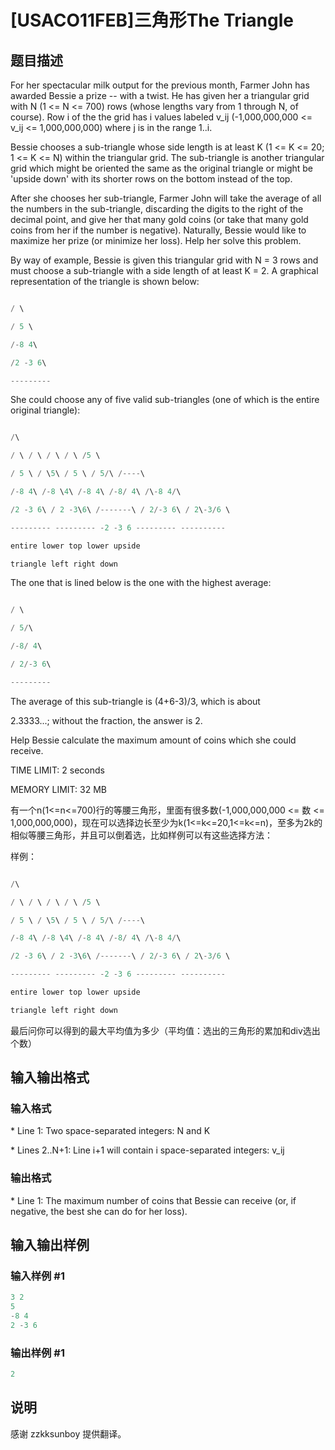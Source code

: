 # [USACO11FEB]三角形The Triangle

## 题目描述

For her spectacular milk output for the previous month, Farmer John has awarded Bessie a prize -- with a twist. He has given her a triangular grid with N (1 <= N <= 700) rows (whose lengths vary from 1 through N, of course). Row i of the the grid has i values labeled v\_ij (-1,000,000,000 <= v\_ij <= 1,000,000,000) where j is in the range 1..i.

Bessie chooses a sub-triangle whose side length is at least K (1 <= K <= 20; 1 <= K <= N) within the triangular grid. The sub-triangle is another triangular grid which might be oriented the same as the original triangle or might be 'upside down' with its shorter rows on the bottom instead of the top.

After she chooses her sub-triangle, Farmer John will take the average of all the numbers in the sub-triangle, discarding the digits to the right of the decimal point, and give her that many gold coins (or take that many gold coins from her if the number is negative). Naturally, Bessie would like to maximize her prize (or minimize her loss). Help her solve this problem.

By way of example, Bessie is given this triangular grid with N = 3 rows and must choose a sub-triangle with a side length of at least K = 2. A graphical representation of the triangle is shown below:

```cpp

/ \

/ 5 \

/-8 4\

/2 -3 6\

---------

```

She could choose any of five valid sub-triangles (one of which is the entire original triangle):

```cpp

/\

/ \ / \ / \ / \ /5 \

/ 5 \ / \5\ / 5 \ / 5/\ /----\

/-8 4\ /-8 \4\ /-8 4\ /-8/ 4\ /\-8 4/\

/2 -3 6\ / 2 -3\6\ /-------\ / 2/-3 6\ / 2\-3/6 \

--------- --------- -2 -3 6 --------- ----------

entire lower top lower upside

triangle left right down

```

The one that is lined below is the one with the highest average:

```cpp

/ \

/ 5/\

/-8/ 4\

/ 2/-3 6\

---------

```

The average of this sub-triangle is (4+6-3)/3, which is about

2.3333...; without the fraction, the answer is 2.

Help Bessie calculate the maximum amount of coins which she could receive.

TIME LIMIT: 2 seconds

MEMORY LIMIT: 32 MB

有一个n(1<=n<=700)行的等腰三角形，里面有很多数(-1,000,000,000 <= 数 <= 1,000,000,000)，现在可以选择边长至少为k(1<=k<=20,1<=k<=n)，至多为2k的相似等腰三角形，并且可以倒着选，比如样例可以有这些选择方法：

样例：

```cpp

/\

/ \ / \ / \ / \ /5 \

/ 5 \ / \5\ / 5 \ / 5/\ /----\

/-8 4\ /-8 \4\ /-8 4\ /-8/ 4\ /\-8 4/\

/2 -3 6\ / 2 -3\6\ /-------\ / 2/-3 6\ / 2\-3/6 \

--------- --------- -2 -3 6 --------- ----------

entire lower top lower upside

triangle left right down

```

最后问你可以得到的最大平均值为多少（平均值：选出的三角形的累加和div选出个数）

## 输入输出格式

### 输入格式

\* Line 1: Two space-separated integers: N and K

\* Lines 2..N+1: Line i+1 will contain i space-separated integers: v\_ij

### 输出格式

\* Line 1: The maximum number of coins that Bessie can receive (or, if negative, the best she can do for her loss).

## 输入输出样例

### 输入样例 #1

```cpp
3 2 
5 
-8 4 
2 -3 6 

```
### 输出样例 #1

```cpp
2 

```
## 说明

感谢 zzkksunboy 提供翻译。

